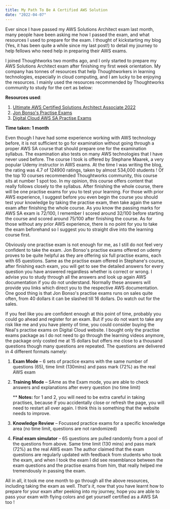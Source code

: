 ```yaml
---
title: My Path To Be A Certified AWS Solution
date: "2022-04-07"
---
```


Ever since I have passed my AWS Solutions Architect exam last month, many people have been asking me how I passed the exam, and what resources I used to prepare for the exam. I thought of kickstarting my blog (Yes, it has been quite a while since my last post!) to detail my journey to help fellows who need help in preparing their AWS exams.

I joined Thoughtworks two months ago, and I only started to prepare my AWS Solutions Architect exam after finishing my first week orientation. My company has tonnes of resources that help Thoughtworkers in learning technologies, especially in cloud computing, and I am lucky to be enjoying the resources. I mainly used the resources recommended by Thoughtworks community to study for the cert as below:

**Resources used**:

1. [Ultimate AWS Certified Solutions Architect Associate 2022](https://www.udemy.com/course/aws-certified-solutions-architect-associate-saa-c02/)
2. [Jon Bonso's Practise Exams](https://www.udemy.com/course/aws-certified-solutions-architect-associate-amazon-practice-exams-saa-c03/)
3. [Digital Cloud AWS SA Practise Exams](https://digitalcloud.training/product/aws-certified-solutions-architect-ultimate-exam-training/)

**Time taken: 1 month**

Even though I have had some experience working with AWS technology before, it is not sufficient to go for examination without going through a proper AWS SA course that should prepare one for the examination syllabus. The examination also tests on many AWS technologies that I have never used before. The course I took is offered by Stephane Maarek, a very popular Udemy instructor in AWS exams. At the time I was writing the blog, the rating was 4.7 of 124900 ratings, taken by almost 534,000 students ! Of the top 10 courses recommended Thoughtworks community, this course sits at number 1 spot too. In my opinion, this course offers content that really follows closely to the syllabus. After finishing the whole course, there will be one practise exams for you to test your learning. For those with prior AWS experience, I suggest before you even begin the course you should test your knowledge by taking the practise exam, then take again the same exam after finishing the whole course. As you know the passing marks for AWS SA exam is 72/100, I remember I scored around 32/100 before starting the course and scored around 75/100 after finishing the course. As for those without any prior AWS experience, there is no point for you to take the exam beforehand so I suggest you to straight dive into the learning course first.

Obviously one practise exam is not enough for me, as I still do not feel very confident to take the exam. Jon Bonso's practise exams offered on udemy proves to be quite helpful as they are offering six full practise exams, each with 65 questions. Same as the practise exam offered in Stephane's course, after finishing each exam, you will get to see the detailed answers for every question you have answered regardless whether is correct or wrong. I advise you to study through all the answers and look up again AWS documentation if you do not understand. Normally these answers will provide you links which direct you to the respective AWS documentation. One good thing is that Jon Bonso's practise exams runs on sales quite often, from 40 dollars it can be slashed till 16 dollars. Do watch out for the sales.

If you feel like you are confident enough at this point of time, probably you could go ahead and register for an exam. But if you do not want to take any risk like me and you have plenty of time, you could consider buying the Neal's practise exams on Digital Cloud website. I bought only the practise exams package as I do not need to go through the learning videos anymore, the package only costed me at 15 dollars but offers me close to a thousand questions though many questions are repeated. The questions are delivered in 4 different formats namely:

1. **Exam Mode** – 6 sets of practice exams with the same number of questions (65), time limit (130mins) and pass mark (72%) as the real AWS exam
2. **Training Mode** – SAme as the Exam mode, you are able to check answers and explanations after every question (no time limit)

   \*\* **Notes:** for 1 and 2, you will need to be extra careful in taking practises, because if you accidentally close or refresh the page, you will need to restart all over again. I think this is something that the website needs to improve.

3. **Knowledge Review** – Focussed practice exams for a specific knowledge area (no time limit, questions are not randomized)
4. **Final exam simulator** – 65 questions are pulled randomly from a pool of the questions from above. Same time limit (130 mins) and pass mark (72%) as the real AWS exam
   The author claimed that the exam questions are regularly updated with feedback from students who took the exam, and when I took the exam I did see resemblance between the exam questions and the practise exams from him, that really helped me tremendously in passing the exam.

All in all, it took me one month to go through all the above resources, including taking the exam as well.
_That's it_, now that you have learnt how to prepare for your exam after peeking into my journey, hope you are able to pass your exam with flying colors and get yourself certified as a AWS SA too !
